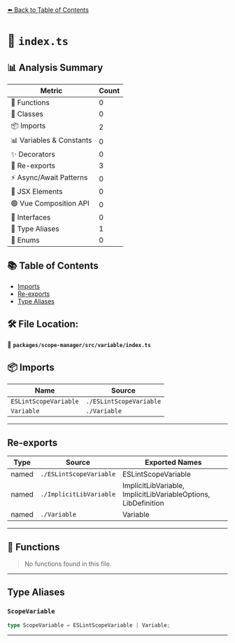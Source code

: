 [⬅️ Back to Table of Contents](../../../../index.md)

# 📄 `index.ts`

## 📊 Analysis Summary

| Metric | Count |
|--------|-------|
| 🔧 Functions | 0 |
| 🧱 Classes | 0 |
| 📦 Imports | 2 |
| 📊 Variables & Constants | 0 |
| ✨ Decorators | 0 |
| 🔄 Re-exports | 3 |
| ⚡ Async/Await Patterns | 0 |
| 💠 JSX Elements | 0 |
| 🟢 Vue Composition API | 0 |
| 📐 Interfaces | 0 |
| 📑 Type Aliases | 1 |
| 🎯 Enums | 0 |

## 📚 Table of Contents

- [Imports](#imports)
- [Re-exports](#re-exports)
- [Type Aliases](#type-aliases)

## 🛠️ File Location:
📂 **`packages/scope-manager/src/variable/index.ts`**

## 📦 Imports

| Name | Source |
|------|--------|
| `ESLintScopeVariable` | `./ESLintScopeVariable` |
| `Variable` | `./Variable` |


---

## Re-exports

| Type | Source | Exported Names |
|------|--------|----------------|
| named | `./ESLintScopeVariable` | ESLintScopeVariable |
| named | `./ImplicitLibVariable` | ImplicitLibVariable, ImplicitLibVariableOptions, LibDefinition |
| named | `./Variable` | Variable |


---

## 🔧 Functions

> No functions found in this file.


---

## Type Aliases

### `ScopeVariable`

```ts
type ScopeVariable = ESLintScopeVariable | Variable;
```


---